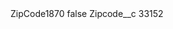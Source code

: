 <?xml version="1.0" encoding="UTF-8"?>
<CustomMetadata xmlns="http://soap.sforce.com/2006/04/metadata" xmlns:xsi="http://www.w3.org/2001/XMLSchema-instance" xmlns:xsd="http://www.w3.org/2001/XMLSchema">
    <label>ZipCode1870</label>
    <protected>false</protected>
    <values>
        <field>Zipcode__c</field>
        <value xsi:type="xsd:string">33152</value>
    </values>
</CustomMetadata>

